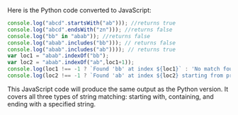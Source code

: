 Here is the Python code converted to JavaScript:

```javascript
console.log("abcd".startsWith("ab"))); //returns true
console.log("abcd".endsWith("zn"))); //returns false
console.log("bb" in "abab")); //returns false
console.log("abab".includes("bb"))); // returns false
console.log("abab".includes("ab")))); // returns true
var loc1 = "abab".indexOf("bb");
var loc2 = "abab".indexOf("ab",loc1+1));
console.log(loc1 !== -1 ? `Found 'bb' at index ${loc1}` : 'No match found for string "bb"')););
console.log(loc2 !== -1 ? `Found 'ab' at index ${loc2} starting from previous found location ${loc1}+1` : 'No match found for string "ab" starting from previous found location "'+loc1+'+1')));
```

This JavaScript code will produce the same output as the Python version. It covers all three types of string matching: starting with, containing, and ending with a specified string.
